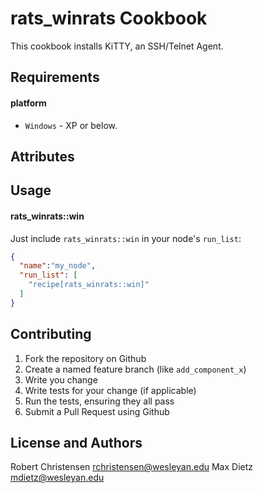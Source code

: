 rats_winrats Cookbook
=========================
This cookbook installs KiTTY, an SSH/Telnet Agent.

Requirements
------------
#### platform
- `Windows` - XP or below.

Attributes
----------

Usage
-----
#### rats_winrats::win

Just include `rats_winrats::win` in your node's `run_list`:

```json
{
  "name":"my_node",
  "run_list": [
    "recipe[rats_winrats::win]"
  ]
}
```

Contributing
------------

1. Fork the repository on Github
2. Create a named feature branch (like `add_component_x`)
3. Write you change
4. Write tests for your change (if applicable)
5. Run the tests, ensuring they all pass
6. Submit a Pull Request using Github

License and Authors
-------------------
Robert Christensen <rchristensen@wesleyan.edu>
Max Dietz <mdietz@wesleyan.edu>